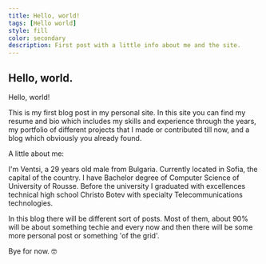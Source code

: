 ```yaml
---
title: Hello, world!
tags: [Hello world]
style: fill
color: secondary
description: First post with a little info about me and the site.
---
```


## Hello, world.

Hello, world! 

This is my first blog post in my personal site. In this site you can find my resume and bio which includes my skills and experience through the years, my portfolio of different projects that I made or contributed till now, and a blog which obviously you already found. 

A little about me:

I'm Ventsi, a 29 years old male from Bulgaria. Currently located in Sofia, the capital of the country. I have Bachelor degree of Computer Science of University of Rousse. Before the university I graduated with excellences technical high school Christo Botev with specialty Telecommunications technologies. 

In this blog there will be different sort of posts. Most of them, about 90% will be about something techie and every now and then there will be some more personal post or something 'of the grid'.

Bye for now. 🤓️